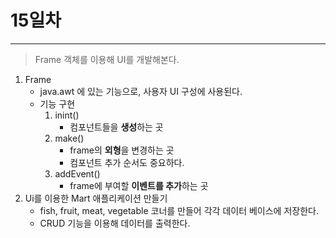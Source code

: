 # 15일차
---

> Frame 객체를 이용해 UI를 개발해본다. 

1. Frame
   + java.awt 에 있는 기능으로, 사용자 UI 구성에 사용된다. 
   + 기능 구현
     1. inint()
        + 컴포넌트들을 **생성**하는 곳
     2. make()
        + frame의 **외형**을 변경하는 곳 
        + 컴포넌트 추가 순서도 중요하다. 
     3. addEvent()
        + frame에 부여할 **이벤트를 추가**하는 곳 
2. Ui를 이용한 Mart 애플리케이션 만들기 
   + fish, fruit, meat, vegetable 코너를 만들어 각각 데이터 베이스에 저장한다. 
   + CRUD 기능을 이용해 데이터를 출력한다. 
